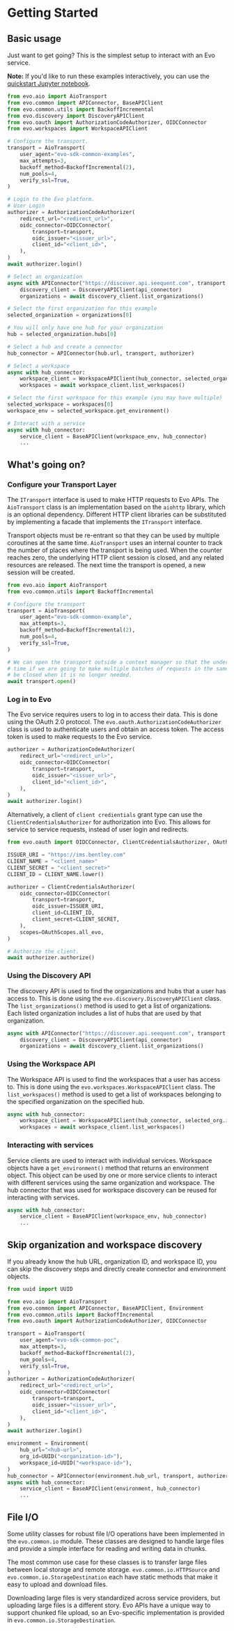 # Getting Started

## Basic usage

Just want to get going? This is the simplest setup to interact with an Evo service.

**Note:** If you'd like to run these examples interactively, you can use the [quickstart Jupyter notebook](examples/quickstart.ipynb). 

``` python 
from evo.aio import AioTransport
from evo.common import APIConnector, BaseAPIClient
from evo.common.utils import BackoffIncremental
from evo.discovery import DiscoveryAPIClient
from evo.oauth import AuthorizationCodeAuthorizer, OIDCConnector
from evo.workspaces import WorkspaceAPIClient

# Configure the transport.
transport = AioTransport(
    user_agent="evo-sdk-common-examples",
    max_attempts=3,
    backoff_method=BackoffIncremental(2),
    num_pools=4,
    verify_ssl=True,
)

# Login to the Evo platform.
# User Login
authorizer = AuthorizationCodeAuthorizer(
    redirect_url="<redirect_url>",
    oidc_connector=OIDCConnector(
        transport=transport,
        oidc_issuer="<issuer_url>",
        client_id="<client_id>",
    ),
)
await authorizer.login()

# Select an organization
async with APIConnector("https://discover.api.seequent.com", transport, authorizer) as api_connector:
    discovery_client = DiscoveryAPIClient(api_connector)
    organizations = await discovery_client.list_organizations()

# Select the first organization for this example
selected_organization = organizations[0]

# You will only have one hub for your organization
hub = selected_organization.hubs[0]

# Select a hub and create a connector
hub_connector = APIConnector(hub.url, transport, authorizer)

# Select a workspace
async with hub_connector:
    workspace_client = WorkspaceAPIClient(hub_connector, selected_organization.id)
    workspaces = await workspace_client.list_workspaces()

# Select the first workspace for this example (you may have multiple)
selected_workspace = workspaces[0]
workspace_env = selected_workspace.get_environment()

# Interact with a service
async with hub_connector:
    service_client = BaseAPIClient(workspace_env, hub_connector)
    ...

```

## What's going on?

### Configure your Transport Layer

The `ITransport` interface is used to make HTTP requests to Evo APIs. The `AioTransport` class is an implementation
based on the `aiohttp` library, which is an optional dependency. Different HTTP client libraries can be substituted by
implementing a facade that implements the `ITransport` interface.

Transport objects must be re-entrant so that they can be used by multiple coroutines at the same time. `AioTransport`
uses an internal counter to track the number of places where the transport is being used. When the counter reaches zero,
the underlying HTTP client session is closed, and any related resources are released. The next time the transport is
opened, a new session will be created.

``` python
from evo.aio import AioTransport
from evo.common.utils import BackoffIncremental

# Configure the transport
transport = AioTransport(
    user_agent="evo-sdk-common-example",
    max_attempts=3,
    backoff_method=BackoffIncremental(2),
    num_pools=4,
    verify_ssl=True,
)

# We can open the transport outside a context manager so that the underlying session is left open. This can save
# time if we are going to make multiple batches of requests in the same area of code. Ideally, the transport should
# be closed when it is no longer needed.
await transport.open()
```

### Log in to Evo

The Evo service requires users to log in to access their data. This is done using the OAuth 2.0 protocol. The
`evo.oauth.AuthorizationCodeAuthorizer` class is used to authenticate users and obtain an access token. The access
token is used to make requests to the Evo service.

``` python
authorizer = AuthorizationCodeAuthorizer(
    redirect_url="<redirect_url>",
    oidc_connector=OIDCConnector(
        transport=transport,
        oidc_issuer="<issuer_url>",
        client_id="<client_id>",
    ),
)
await authorizer.login()
```

Alternatively, a client of `client credientials` grant type can use the `ClientCredentialsAuthorizer` for authorization into Evo. This allows for service to service requests, instead of user login and redirects. 

``` python
from evo.oauth import OIDCConnector, ClientCredentialsAuthorizer, OAuthScopes

ISSUER_URI = "https://ims.bentley.com"
CLIENT_NAME = "<client_name>"
CLIENT_SECRET = "<client_secret>"
CLIENT_ID = CLIENT_NAME.lower()

authorizer = ClientCredentialsAuthorizer(
    oidc_connector=OIDCConnector(
        transport=transport,
        oidc_issuer=ISSUER_URI,
        client_id=CLIENT_ID,
        client_secret=CLIENT_SECRET,
    ),
    scopes=OAuthScopes.all_evo,
)

# Authorize the client.
await authorizer.authorize()
```

### Using the Discovery API

The discovery API is used to find the organizations and hubs that a user has access to. This is done using the
`evo.discovery.DiscoveryAPIClient` class. The `list_organizations()` method is used to get a
list of organizations. Each listed organization includes a list of hubs that are used by that organization.

``` python
async with APIConnector("https://discover.api.seequent.com", transport, authorizer) as api_connector:
    discovery_client = DiscoveryAPIClient(api_connector)
    organizations = await discovery_client.list_organizations()
```

### Using the Workspace API

The Workspace API is used to find the workspaces that a user has access to. This is done using the
`evo.workspaces.WorkspaceAPIClient` class. The `list_workspaces()` method is used to get
a list of workspaces belonging to the specified organization on the specified hub.

``` python
async with hub_connector:
    workspace_client = WorkspaceAPIClient(hub_connector, selected_org.id)
    workspaces = await workspace_client.list_workspaces()
```

### Interacting with services

Service clients are used to interact with individual services. Workspace objects have a `get_environment()` method that
returns an environment object. This object can be used by one or more service clients to interact with different
services using the same organization and workspace. The hub connector that was used for workspace discovery can be
reused for interacting with services.

``` python
async with hub_connector:
    service_client = BaseAPIClient(workspace_env, hub_connector)
    ...
```

## Skip organization and workspace discovery

If you already know the hub URL, organization ID, and workspace ID, you can skip the discovery steps and directly create
connector and environment objects.

``` python
from uuid import UUID

from evo.aio import AioTransport
from evo.common import APIConnector, BaseAPIClient, Environment
from evo.common.utils import BackoffIncremental
from evo.oauth import AuthorizationCodeAuthorizer, OIDCConnector

transport = AioTransport(
    user_agent="evo-sdk-common-poc",
    max_attempts=3,
    backoff_method=BackoffIncremental(2),
    num_pools=4,
    verify_ssl=True,
)
authorizer = AuthorizationCodeAuthorizer(
    redirect_url="<redirect_url>",
    oidc_connector=OIDCConnector(
        transport=transport,
        oidc_issuer="<issuer_url>",
        client_id="<client_id>",
    ),
)
await authorizer.login()

environment = Environment(
    hub_url="<hub-url>",
    org_id=UUID("<organization-id>"),
    workspace_id=UUID("<workspace-id>"),
)
hub_connector = APIConnector(environment.hub_url, transport, authorizer)
async with hub_connector:
    service_client = BaseAPIClient(environment, hub_connector)
    ...
```

## File I/O

Some utility classes for robust file I/O operations have been implemented in the `evo.common.io` module. These classes
are designed to handle large files and provide a simple interface for reading and writing data in chunks.

The most common use case for these classes is to transfer large files between local storage and remote storage. `evo.common.io.HTTPSource` and `evo.common.io.StorageDestination` each have static methods that make it easy to upload and download files.

Downloading large files is very standardized across service providers, but uploading large files is a different story. Evo APIs have a unique way to support chunked file upload, so an Evo-specific implementation is provided in `evo.common.io.StorageDestination`.
